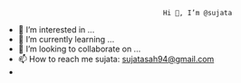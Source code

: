                                            Hi 👋, I’m @sujata
- 👀 I’m interested in ...
- 🌱 I’m currently learning ...
- 💞️ I’m looking to collaborate on ...
- 📫 How to reach me sujata: sujatasah94@gmail.com
- 

<!---
sujatasahoo/sujatasahoo is a ✨ special ✨ repository because its `README.md` (this file) appears on your GitHub profile.
You can click the Preview link to take a look at your changes.
--->
